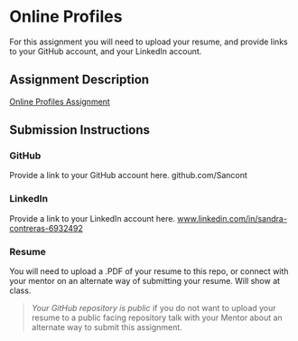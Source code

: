 # Online Profiles
For this assignment you will need to upload your resume, and provide links to your GitHub account, and your LinkedIn account.

## Assignment Description
[Online Profiles Assignment](https://education.launchcode.org/liftoff/assignments/online-profiles/)

## Submission Instructions
 
### GitHub
Provide a link to your GitHub account here.
github.com/Sancont
 
### LinkedIn
Provide a link to your LinkedIn account here.
www.linkedin.com/in/sandra-contreras-6932492

### Resume
You will need to upload a .PDF of your resume to this repo, or connect with your mentor on an alternate way of submitting your resume.
Will show at class.

> *Your GitHub repository is public* if you do not want to upload your resume to a public facing repository talk with your Mentor about an alternate way to submit this assignment.
